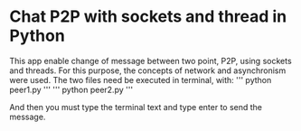 # Chat P2P with sockets and thread in Python

This app enable change of message between two point, P2P, using sockets and threads. For this purpose, the concepts of network and asynchronism were used.
The two files need be executed in terminal, with:
''' python peer1.py '''
''' python peer2.py '''

And then you must type the terminal text and type enter to send the message.
